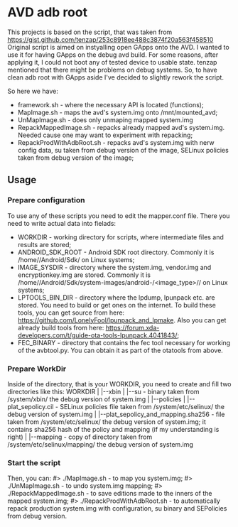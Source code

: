 # AVD adb root

This projects is based on the script, that was taken from https://gist.github.com/tenzap/253c8918ee488c3874f20a563f458510
Original script is aimed on instyalling open GApps onto the AVD. I wanted to use it for having GApps on the debug avd build.
For some reasons, after applying it, I could not boot any of tested device to usable state. tenzap mentioned that there
might be problems on debug systems. So, to have clean adb root with GApps aside I've decided to slightly rework the script.

So here we have:
- framework.sh - where the necessary API is located (functions);
- MapImage.sh - maps the avd's system.img onto /mnt/mounted_avd;
- UnMapImage.sh - does only unmaping mapped system.img
- RepackMappedImage.sh - repacks already mapped avd's system.img. Needed cause one may want to experiment with repacking;
- RepackProdWithAdbRoot.sh - repacks avd's system.img with nerw config data, su taken from debug version of the image, 
    SELinux policies taken from debug version of the image;

## Usage

### Prepare configuration
To use any of these scripts you need to edit the mapper.conf file. There you need to write actual data into fielads:
- WORKDIR - working directory for scripts, where intermediate files and results are stored;
- ANDROID_SDK_ROOT - Android SDK root directory. Commonly it is /home/<username>/Android/Sdk/ on Linux systems;
- IMAGE_SYSDIR - directory where the system.img, vendor.img and encryptionkey.img are stored. Commonly it is /home/<username>/Android/Sdk/system-images/android-<API-level>/<image_type>/<arch>/ on Linux systems;
- LPTOOLS_BIN_DIR - directory where the lpdump, lpunpack etc. are stored. You need to build or get ones on the internet. To build these tools, you can get source from here: https://github.com/LonelyFool/lpunpack_and_lpmake. Also you can get already build tools from here: https://forum.xda-developers.com/t/guide-ota-tools-lpunpack.4041843/;
- FEC_BINARY - directory that contains the fec tool necessary for working of the avbtool.py. You can obtain it as part of the otatools from above.

### Prepare WorkDir
Inside of the directory, that is your WORKDIR, you need to create and fill two directories like this:
WORKDIR
    |
    |--xbin
        |
        |--su - binary taken from /system/xbin/ the debug version of system.img
    |
    |--policies
        |
        |--plat_sepolicy.cil - SELinux policies file taken from /system/etc/selinux/ the debug version of system.img
        |
        |--plat_sepolicy_and_mapping.sha256 - file taken from /system/etc/selinux/ the debug version of system.img; it contains sha256 hash of the policy and mapping (if my understanding is right)
        |
        |--mapping - copy of directory taken from /system/etc/selinux/mapping/ the debug version of system.img

### Start the script

Then, you can:
#> ./MapImage.sh - to map you system.img;
#> ./UnMapImage.sh - to undo system.img mapping;
#> ./RepackMappedImage.sh - to save editions made to the inners of the mapped system.img;
#> ./RepackProdWithAdbRoot.sh - to automatically repack production system.img with configuration, su binary and SEPolicies from debug version.

